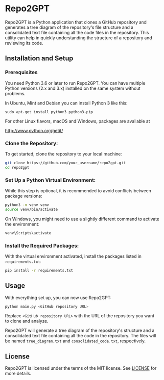 # Repo2GPT
Repo2GPT is a Python application that clones a GitHub repository and generates a tree diagram of the repository's file structure and a consolidated text file containing all the code files in the repository. This utility can help in quickly understanding the structure of a repository and reviewing its code.

## Installation and Setup

### Prerequisites
You need Python 3.6 or later to run Repo2GPT. You can have multiple Python versions (2.x and 3.x) installed on the same system without problems.

In Ubuntu, Mint and Debian you can install Python 3 like this:

```
sudo apt-get install python3 python3-pip
```

For other Linux flavors, macOS and Windows, packages are available at

http://www.python.org/getit/

### Clone the Repository:

To get started, clone the repository to your local machine:

```bash
git clone https://github.com/your_username/repo2gpt.git
cd repo2gpt
```

### Set Up a Python Virtual Environment:

While this step is optional, it is recommended to avoid conflicts between package versions:

```bash
python3 -m venv venv
source venv/bin/activate
```

On Windows, you might need to use a slightly different command to activate the environment:

```bash
venv\Scripts\activate
```

### Install the Required Packages:

With the virtual environment activated, install the packages listed in `requirements.txt`:

```bash
pip install -r requirements.txt
```

## Usage

With everything set up, you can now use Repo2GPT:

```bash
python main.py <GitHub repository URL>
```

Replace `<GitHub repository URL>` with the URL of the repository you want to clone and analyze. 

Repo2GPT will generate a tree diagram of the repository's structure and a consolidated text file containing all the code in the repository. The files will be named `tree_diagram.txt` and `consolidated_code.txt`, respectively.

## License

Repo2GPT is licensed under the terms of the MIT license. See [LICENSE](LICENSE) for more details.

